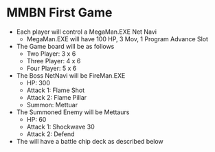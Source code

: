 # MMBN First Game

- Each player will control a MegaMan.EXE Net Navi
  - MegaMan.EXE will have 100 HP, 3 Mov, 1 Program Advance Slot
- The Game board will be as follows
  - Two Player: 3 x 6
  - Three Player: 4 x 6
  - Four Player: 5 x 6
- The Boss NetNavi will be FireMan.EXE
  - HP: 300
  - Attack 1: Flame Shot
  - Attack 2: Flame Pillar
  - Summon: Mettuar
- The Summoned Enemy will be Mettaurs
  - HP: 60
  - Attack 1: Shockwave 30
  - Attack 2: Defend
- The will have a battle chip deck as described below